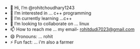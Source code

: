 - 👋 Hi, I’m @rohitchoudhary1243
- 👀 I’m interested in ... c++ programming
- 🌱 I’m currently learning ...c++
- 💞️ I’m looking to collaborate on ... linux
- 📫 How to reach me ... my email- rohitdudi7023@gmail.com
- 😄 Pronouns: ... rohit
- ⚡ Fun fact: ... i'm also a farmer

<!---
rohitchoudhary1243/rohitchoudhary1243 is a ✨ special ✨ repository because its `README.md` (this file) appears on your GitHub profile.
You can click the Preview link to take a look at your changes.
--->
